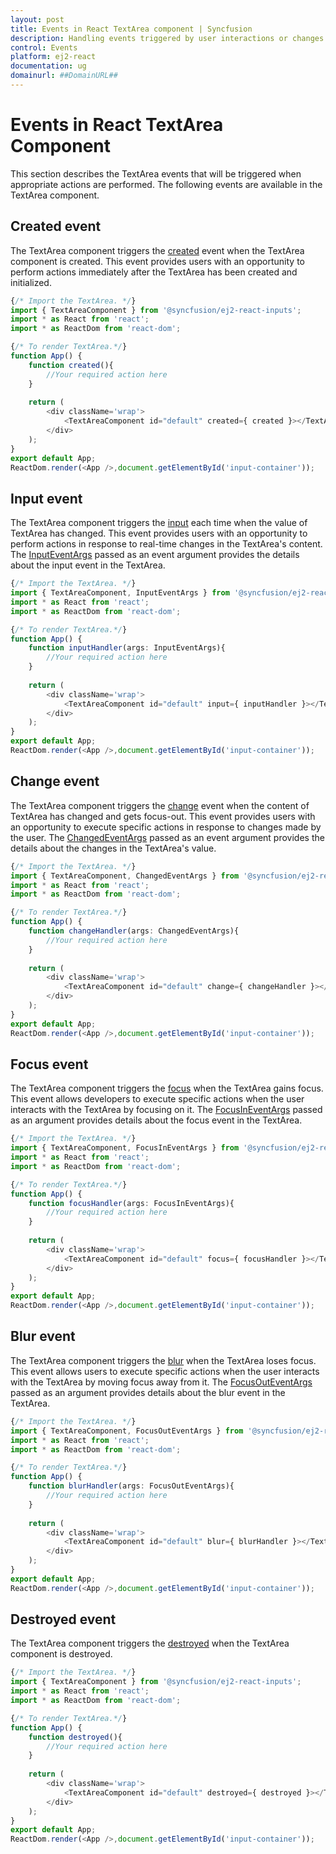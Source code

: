 ```yaml
---
layout: post
title: Events in React TextArea component | Syncfusion
description: Handling events triggered by user interactions or changes in the React TextArea component of Syncfusion Essential JS 2 and more.
control: Events
platform: ej2-react
documentation: ug
domainurl: ##DomainURL##
---
```


# Events in React TextArea Component

This section describes the TextArea events that will be triggered when appropriate actions are performed. The following events are available in the TextArea component.

## Created event

The TextArea component triggers the [created](https://ej2.syncfusion.com/react/documentation/api/textarea/#created) event when the TextArea component is created. This event provides users with an opportunity to perform actions immediately after the TextArea has been created and initialized.

```ts
{/* Import the TextArea. */}
import { TextAreaComponent } from '@syncfusion/ej2-react-inputs';
import * as React from 'react';
import * as ReactDom from 'react-dom';

{/* To render TextArea.*/}
function App() {
    function created(){
        //Your required action here
    }
  
    return (
        <div className='wrap'>
            <TextAreaComponent id="default" created={ created }></TextAreaComponent>
        </div>
    );
}
export default App;
ReactDom.render(<App />,document.getElementById('input-container'));
```

## Input event

The TextArea component triggers the [input](https://ej2.syncfusion.com/react/documentation/api/textarea/#input) each time when the value of TextArea has changed. This event provides users with an opportunity to perform actions in response to real-time changes in the TextArea's content.
The [InputEventArgs](https://ej2.syncfusion.com/react/documentation/api/textbox/InputEventArgs/) passed as an event argument provides the details about the input event in the TextArea.

```ts
{/* Import the TextArea. */}
import { TextAreaComponent, InputEventArgs } from '@syncfusion/ej2-react-inputs';
import * as React from 'react';
import * as ReactDom from 'react-dom';

{/* To render TextArea.*/}
function App() {
    function inputHandler(args: InputEventArgs){
        //Your required action here
    }
  
    return (
        <div className='wrap'>
            <TextAreaComponent id="default" input={ inputHandler }></TextAreaComponent>
        </div>
    );
}
export default App;
ReactDom.render(<App />,document.getElementById('input-container'));
```

## Change event

The TextArea component triggers the [change](https://ej2.syncfusion.com/react/documentation/api/textarea/#change) event when the content of TextArea has changed and gets focus-out. This event provides users with an opportunity to execute specific actions in response to changes made by the user.
The [ChangedEventArgs](https://ej2.syncfusion.com/react/documentation/api/textbox/ChangedEventArgs/) passed as an event argument provides the details about the changes in the TextArea's value.

```ts
{/* Import the TextArea. */}
import { TextAreaComponent, ChangedEventArgs } from '@syncfusion/ej2-react-inputs';
import * as React from 'react';
import * as ReactDom from 'react-dom';

{/* To render TextArea.*/}
function App() {
    function changeHandler(args: ChangedEventArgs){
        //Your required action here
    }
  
    return (
        <div className='wrap'>
            <TextAreaComponent id="default" change={ changeHandler }></TextAreaComponent>
        </div>
    );
}
export default App;
ReactDom.render(<App />,document.getElementById('input-container'));
```

## Focus event

The TextArea component triggers the [focus](https://ej2.syncfusion.com/react/documentation/api/textarea/#focus ) when the TextArea gains focus. This event allows developers to execute specific actions when the user interacts with the TextArea by focusing on it.
The [FocusInEventArgs](https://ej2.syncfusion.com/react/documentation/api/textbox/FocusInEventArgs/) passed as an argument provides details about the focus event in the TextArea.

```ts
{/* Import the TextArea. */}
import { TextAreaComponent, FocusInEventArgs } from '@syncfusion/ej2-react-inputs';
import * as React from 'react';
import * as ReactDom from 'react-dom';

{/* To render TextArea.*/}
function App() {
    function focusHandler(args: FocusInEventArgs){
        //Your required action here
    }
  
    return (
        <div className='wrap'>
            <TextAreaComponent id="default" focus={ focusHandler }></TextAreaComponent>
        </div>
    );
}
export default App;
ReactDom.render(<App />,document.getElementById('input-container'));
```

## Blur event

The TextArea component triggers the [blur](https://ej2.syncfusion.com/react/documentation/api/textarea/#blur) when the TextArea loses focus. This event allows users to execute specific actions when the user interacts with the TextArea by moving focus away from it.
The [FocusOutEventArgs](https://ej2.syncfusion.com/react/documentation/api/textbox/FocusOutEventArgs/) passed as an argument provides details about the blur event in the TextArea.

```ts
{/* Import the TextArea. */}
import { TextAreaComponent, FocusOutEventArgs } from '@syncfusion/ej2-react-inputs';
import * as React from 'react';
import * as ReactDom from 'react-dom';

{/* To render TextArea.*/}
function App() {
    function blurHandler(args: FocusOutEventArgs){
        //Your required action here
    }
  
    return (
        <div className='wrap'>
            <TextAreaComponent id="default" blur={ blurHandler }></TextAreaComponent>
        </div>
    );
}
export default App;
ReactDom.render(<App />,document.getElementById('input-container'));
```

## Destroyed event

The TextArea component triggers the [destroyed](https://ej2.syncfusion.com/react/documentation/api/textarea/#destroyed) when the TextArea component is destroyed.

```ts
{/* Import the TextArea. */}
import { TextAreaComponent } from '@syncfusion/ej2-react-inputs';
import * as React from 'react';
import * as ReactDom from 'react-dom';

{/* To render TextArea.*/}
function App() {
    function destroyed(){
        //Your required action here
    }
  
    return (
        <div className='wrap'>
            <TextAreaComponent id="default" destroyed={ destroyed }></TextAreaComponent>
        </div>
    );
}
export default App;
ReactDom.render(<App />,document.getElementById('input-container'));
```
